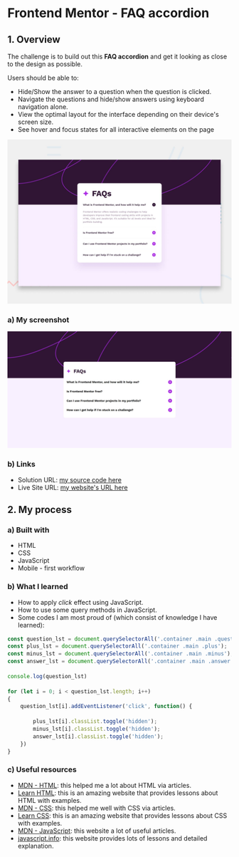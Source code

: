 # Frontend Mentor - FAQ accordion

## 1. Overview

The challenge is to build out this **FAQ accordion** and get it looking as close to the design as possible.

Users should be able to:
- Hide/Show the answer to a question when the question is clicked.
- Navigate the questions and hide/show answers using keyboard navigation alone.
- View the optimal layout for the interface depending on their device's screen size.
- See hover and focus states for all interactive elements on the page

![Design preview for the FAQ accordion coding challenge](./design/desktop-preview.jpg)

### a) My screenshot

![My screenshot for the FAQ accordion coding challenge](./screenshot.jpeg)

### b) Links

- Solution URL: [my source code here](https://github.com/hieutrantrong21520859MMCL21/FrontEndPractice_Intern_FAQ_Accordion)
- Live Site URL: [my website's URL here](https://hieutrantrong21520859mmcl21.github.io/FrontEndPractice_Intern_FAQ_Accordion/)

## 2. My process

### a) Built with

- HTML
- CSS
- JavaScript
- Mobile - first workflow

### b) What I learned

- How to apply *click* effect using JavaScript.
- How to use some query methods in JavaScript.
- Some codes I am most proud of (which consist of knowledge I have learned):

```javascript
const question_lst = document.querySelectorAll('.container .main .question')
const plus_lst = document.querySelectorAll('.container .main .plus');
const minus_lst = document.querySelectorAll('.container .main .minus');
const answer_lst = document.querySelectorAll('.container .main .answer');

console.log(question_lst)

for (let i = 0; i < question_lst.length; i++)
{
    question_lst[i].addEventListener('click', function() {
        
        plus_lst[i].classList.toggle('hidden');
        minus_lst[i].classList.toggle('hidden');
        answer_lst[i].classList.toggle('hidden');
    })
}
```

### c) Useful resources

- [MDN - HTML](https://developer.mozilla.org/en-US/docs/Web/HTML): this helped me a lot about HTML via articles.
- [Learn HTML](https://web.dev/learn/html): this is an amazing website that provides lessons about HTML with examples.
- [MDN - CSS](https://developer.mozilla.org/en-US/docs/Web/CSS): this helped me well with CSS via articles.
- [Learn CSS](https://web.dev/learn/css): this is an amazing website that provides lessons about CSS with examples.
- [MDN - JavaScript](https://developer.mozilla.org/en-US/docs/Web/JavaScript): this website a lot of useful articles.
- [javascript.info](https://javascript.info/): this website provides lots of lessons and detailed explanation.

